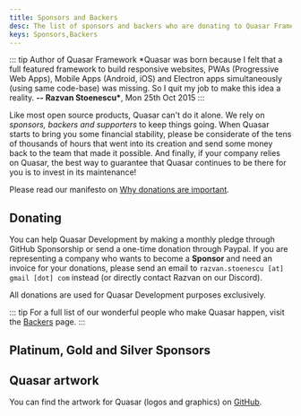 ```yaml
---
title: Sponsors and Backers
desc: The list of sponsors and backers who are donating to Quasar Framework development.
keys: Sponsors,Backers
---
```


::: tip Author of Quasar Framework
\*Quasar was born because I felt that a full featured framework to build responsive websites, PWAs (Progressive Web Apps), Mobile Apps (Android, iOS) and Electron apps simultaneously (using same code-base) was missing. So I quit my job to make this idea a reality. **-- Razvan Stoenescu\***, Mon 25th Oct 2015
:::

Like most open source products, Quasar can't do it alone. We rely on _sponsors, backers and supporters_ to keep things going. When Quasar starts to bring you some financial stability, please be considerate of the tens of thousands of hours that went into its creation and send some money back to the team that made it possible. And finally, if your company relies on Quasar, the best way to guarantee that Quasar continues to be there for you is to invest in its maintenance!

Please read our manifesto on [Why donations are important](/why-donate).

## Donating

You can help Quasar Development by making a monthly pledge through GitHub Sponsorship or send a one-time donation through Paypal. If you are representing a company who wants to become a **Sponsor** and need an invoice for your donations, please send an email to `razvan.stoenescu [at] gmail [dot] com` instead (or directly contact Razvan on our Discord).

<script doc>
import DonatingButtons from './DonatingButtons.vue'
</script>

<DonatingButtons />

All donations are used for Quasar Development purposes exclusively.

::: tip
For a full list of our wonderful people who make Quasar happen, visit the [Backers](https://github.com/quasarframework/quasar/blob/dev/backers.md) page.
:::

## Platinum, Gold and Silver Sponsors

<script doc>
import SponsorList from './SponsorList.vue'
</script>

<SponsorList />

## Quasar artwork

You can find the artwork for Quasar (logos and graphics) on [GitHub](https://github.com/quasarframework/quasar-art).
